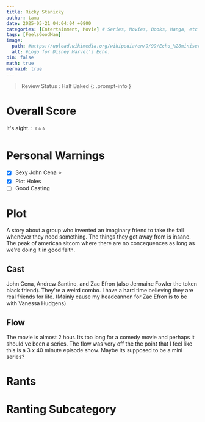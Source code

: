 ```yaml
---
title: Ricky Stanicky
author: tama
date: 2025-05-21 04:04:04 +0800
categories: [Entertainment, Movie] # Series, Movies, Books, Manga, etc
tags: [FeelsGoodMan]
image:
  path: #https://upload.wikimedia.org/wikipedia/en/9/99/Echo_%28miniseries%29_logo.jpg
  alt: #Logo for Disney Marvel's Echo.
pin: false
math: true
mermaid: true
---
```


> Review Status : Half Baked 
{: .prompt-info } 
<!-- /-tip /-info /-warning -->

# Overall Score
It's aight.
: ⭐⭐⭐

# Personal Warnings
- [x] Sexy John Cena ⭐
- [x] Plot Holes
- [ ] Good Casting

# Plot
A story about a group who invented an imaginary friend to take the fall whenever they need something. The things they got away from is insane. The peak of american sitcom where there are no concequences as long as we're doing it in good faith. 

## Cast
John Cena, Andrew Santino, and Zac Efron (also Jermaine Fowler the token black friend). They're a weird combo. I have a hard time believing they are real friends for life. (Mainly cause my headcannon for Zac Efron is to be with Vanessa Hudgens)

## Flow
The movie is almost 2 hour. Its too long for a comedy movie and perhaps it should've been a series. The flow was very off the the point that I feel like this is a 3 x 40 minute episode show. Maybe its supposed to be a mini series? 

# Rants
# Ranting Subcategory

<!-- [**Linksy**](https://github.com/cotes2020/jekyll-theme-chirpy/fork) -->


